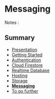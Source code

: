 # Messaging

<!-- .slide: class="page-title" -->

Notes :



## Summary

<!-- .slide: id = "master-toc" class="toc" -->

- [Presentation](#/1)
- [Getting Started](#/2)
- [Authentication](#/3)
- [Cloud Firestore](#/4)
- [Realtime Database](#/5)
- [Hosting](#/6)
- [Storage](#/7)
- **[Messaging](#/8)**
- [To go further](#/9)
